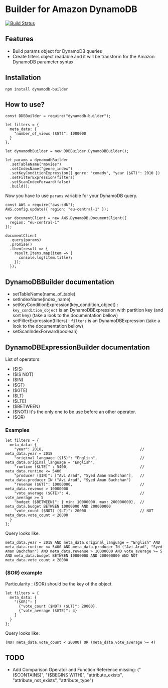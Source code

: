 # Builder for Amazon DynamoDB

[![Build Status](https://travis-ci.org/tibeoh/dynamodb-builder.svg?branch=master)](https://travis-ci.org/tibeoh/dynamodb-builder)

## Features

- Build params object for DynamoDB queries
- Create filters object readable and it will be transform for the Amazon DynamoDB parameter syntax

## Installation

```
npm install dynamodb-builder
```

## How to use?

```
const DDBBuilder = require("dynamodb-builder");

let filters = {
  meta_data: {
    "number_of_views ($GT)": 1000000
  }
};

let dynamodbBuilder = new DDBBuilder.DynamoDBBuilder();

let params = dynamodbBuilder
  .setTableName("movies")
  .setIndexName("genre_index")
  .setKeyConditionExpression({ genre: "comedy", "year ($GT)": 2010 })
  .setFilterExpression(filters)
  .setScanIndexForward(false)
  .build();
```

Now you have to use `params` variable for your DynamoDB query.

```
const AWS = require("aws-sdk");
AWS.config.update({ region: "eu-central-1" });

var documentClient = new AWS.DynamoDB.DocumentClient({
  region: "eu-central-1"
});

documentClient
  .query(params)
  .promise()
  .then(result => {
    result.Items.map(item => {
      console.log(item.title);
    });
  });
```

## DynamoDBBuilder documentation

- setTableName(name_of_table)
- setIndexName(index_name)
- setKeyConditionExpression(key_condition_object) : `key_condition_object` is an DynamoDBExpression with partition key (and sort key) (take a look to the documentation bellow)
- setFilterExpression(filters) : `filters` is an DynamoDBExpression (take a look to the documentation bellow)
- setScanIndexForward(boolean)

## DynamoDBExpressionBuilder documentation

List of operators:

- ($IS)
- ($IS NOT)
- ($IN)
- ($GT)
- ($GTE)
- ($LT)
- ($LTE)
- ($BETWEEN)
- ($NOT) It's the only one to be use before an other operator.
- ($OR)

### Examples

```
let filters = {
  meta_data: {
    "year": 2018,                                           // meta_data.year = 2018
    "original_language ($IS)": "English",                   // meta_data.original_language = "English",
    "runtime ($LTE)" : 5400,                                // meta_data.runtime <= 5400
    "producer ($IN)": ["Avi Arad", "Syed Aman Bachchan"],   // meta_data.producer IN ("Avi Arad", "Syed Aman Bachchan")
    "revenue ($GT)": 10000000,                              // meta_data.revenue > 10000000
    "vote_average ($GTE)": 4,                               // vote_average >= 5
    "budget ($BETWEEN)": { min: 10000000, max: 200000000},  // meta_data.budget BETWEEN 10000000 AND 200000000
    "vote_count ($NOT) ($LT)": 20000                        // NOT meta_data.vote_count < 20000
  }
};
```

Query looks like:

```
meta_data.year = 2018 AND meta_data.original_language = "English" AND meta_data.runtime <= 5400 AND meta_data.producer IN ("Avi Arad", "Syed Aman Bachchan") AND meta_data.revenue > 10000000 AND vote_average >= 5 AND meta_data.budget BETWEEN 10000000 AND 200000000 AND NOT meta_data.vote_count < 20000
```

### ($OR) example

Particularity : ($OR) should be the key of the object.

```
let filters = {
  meta_data: {
    "($OR)": [
      {"vote_count ($NOT) ($LT)": 20000},
      {"vote_average ($GTE)": 4}
    ]
  }
};
```

Query looks like:

```
(NOT meta_data.vote_count < 20000) OR (meta_data.vote_average >= 4)
```

## TODO

- Add Comparison Operator and Function Reference missing: ("($CONTAINS)", "($BEGINS WITH)", "attribute_exists", "attribute_not_exists", "attribute_type")
